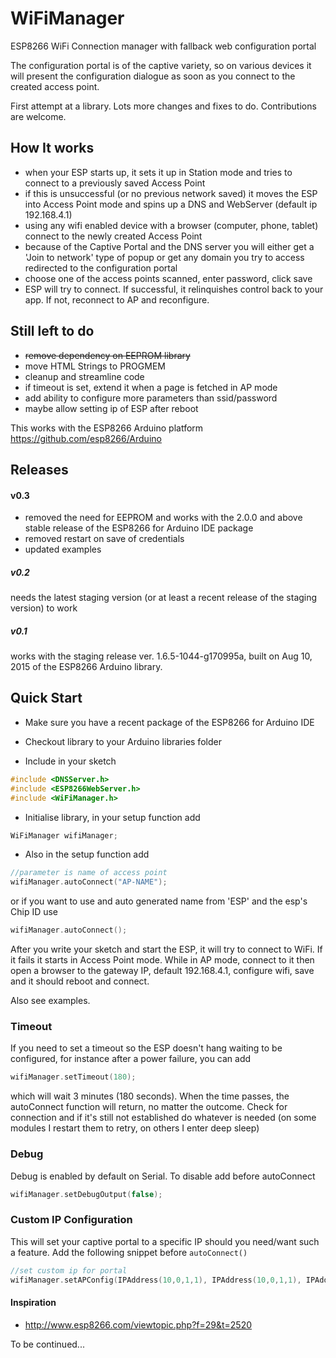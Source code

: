 # WiFiManager
ESP8266 WiFi Connection manager with fallback web configuration portal

The configuration portal is of the captive variety, so on various devices it will present the configuration dialogue as soon as you connect to the created access point.

First attempt at a library. Lots more changes and fixes to do. Contributions are welcome.

## How It works
- when your ESP starts up, it sets it up in Station mode and tries to connect to a previously saved Access Point
- if this is unsuccessful (or no previous network saved) it moves the ESP into Access Point mode and spins up a DNS and WebServer (default ip 192.168.4.1)
- using any wifi enabled device with a browser (computer, phone, tablet) connect to the newly created Access Point
- because of the Captive Portal and the DNS server you will either get a 'Join to network' type of popup or get any domain you try to access redirected to the configuration portal
- choose one of the access points scanned, enter password, click save
- ESP will try to connect. If successful, it relinquishes control back to your app. If not, reconnect to AP and reconfigure.

## Still left to do
- ~~remove dependency on EEPROM library~~
- move HTML Strings to PROGMEM
- cleanup and streamline code
- if timeout is set, extend it when a page is fetched in AP mode
- add ability to configure more parameters than ssid/password
- maybe allow setting ip of ESP after reboot

This works with the ESP8266 Arduino platform https://github.com/esp8266/Arduino

## Releases
#### v0.3
 - removed the need for EEPROM and works with the 2.0.0 and above stable release of the ESP8266 for Arduino IDE package
 - removed restart on save of credentials
 - updated examples

##### v0.2
needs the latest staging version (or at least a recent release of the staging version) to work

##### v0.1
works with the staging release ver. 1.6.5-1044-g170995a, built on Aug 10, 2015 of the ESP8266 Arduino library.


## Quick Start
- Make sure you have a recent package of the ESP8266 for Arduino IDE

- Checkout library to your Arduino libraries folder

- Include in your sketch
```cpp
#include <DNSServer.h>
#include <ESP8266WebServer.h>
#include <WiFiManager.h>
```

- Initialise library, in your setup function add
```cpp
WiFiManager wifiManager;
```

- Also in the setup function add
```cpp
//parameter is name of access point
wifiManager.autoConnect("AP-NAME");
```
or if you want to use and auto generated name from 'ESP' and the esp's Chip ID use
```cpp
wifiManager.autoConnect();
```

After you write your sketch and start the ESP, it will try to connect to WiFi. If it fails it starts in Access Point mode.
While in AP mode, connect to it then open a browser to the gateway IP, default 192.168.4.1, configure wifi, save and it should reboot and connect.

Also see examples.

### Timeout
If you need to set a timeout so the ESP doesn't hang waiting to be configured, for instance after a power failure, you can add
```cpp
wifiManager.setTimeout(180);
```
which will wait 3 minutes (180 seconds). When the time passes, the autoConnect function will return, no matter the outcome.
Check for connection and if it's still not established do whatever is needed (on some modules I restart them to retry, on others I enter deep sleep)

### Debug
Debug is enabled by default on Serial. To disable add before autoConnect
```cpp
wifiManager.setDebugOutput(false);
```

### Custom IP Configuration
This will set your captive portal to a specific IP should you need/want such a feature. Add the following snippet before `autoConnect()`
```cpp
//set custom ip for portal
wifiManager.setAPConfig(IPAddress(10,0,1,1), IPAddress(10,0,1,1), IPAddress(255,255,255,0));
```

#### Inspiration
- http://www.esp8266.com/viewtopic.php?f=29&t=2520

To be continued...
